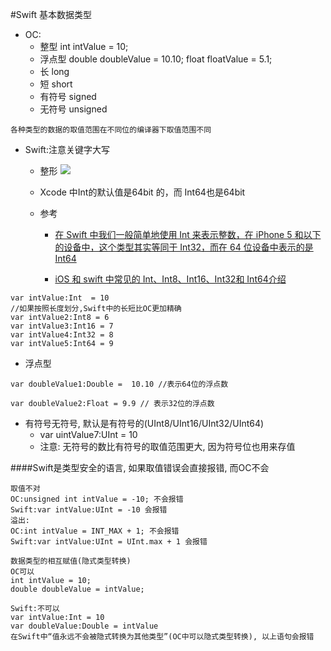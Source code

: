#Swift 基本数据类型
- OC:
	- 整型  int intValue = 10;
	- 浮点型 double doubleValue = 10.10;  float floatValue = 5.1;
	- 长 long
	- 短 short
	- 有符号 signed
	- 无符号 unsigned
	
```
各种类型的数据的取值范围在不同位的编译器下取值范围不同
```
 - Swift:注意关键字大写
	- 整形 
	![](media/14664971594108/14664985085295.jpg)

	- Xcode 中Int的默认值是64bit 的，而 Int64也是64bit 
	- 参考
		- [在 Swift 中我们一般简单地使用 Int 来表示整数，在 iPhone 5 和以下的设备中，这个类型其实等同于 Int32，而在 64 位设备中表示的是 Int64](http://swifter.tips/overflow/)

		- [iOS 和 swift 中常见的 Int、Int8、Int16、Int32和 Int64介绍](http://blog.csdn.net/DearHoneybee/article/details/51212948)


```
var intValue:Int  = 10
//如果按照长度划分,Swift中的长短比OC更加精确
var intValue2:Int8 = 6
var intValue3:Int16 = 7
var intValue4:Int32 = 8
var intValue5:Int64 = 9
```
 - 浮点型

```
var doubleValue1:Double =  10.10 //表示64位的浮点数

var doubleValue2:Float = 9.9 // 表示32位的浮点数
```

 - 有符号无符号, 默认是有符号的(UInt8/UInt16/UInt32/UInt64)
	 - var uintValue7:UInt = 10
	 - 注意: 无符号的数比有符号的取值范围更大, 因为符号位也用来存值


####Swift是类型安全的语言, 如果取值错误会直接报错, 而OC不会

```
取值不对
OC:unsigned int intValue = -10; 不会报错
Swift:var intValue:UInt = -10 会报错
溢出:
OC:int intValue = INT_MAX + 1; 不会报错
Swift:var intValue:UInt = UInt.max + 1 会报错
```



```
数据类型的相互赋值(隐式类型转换)
OC可以
int intValue = 10;
double doubleValue = intValue;

Swift:不可以
var intValue:Int = 10
var doubleValue:Double = intValue
在Swift中“值永远不会被隐式转换为其他类型”(OC中可以隐式类型转换), 以上语句会报错
```



